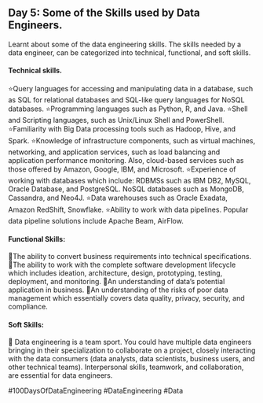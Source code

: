 ## Day 5: Some of the Skills used by Data Engineers.

Learnt about some of the data engineering skills. The skills needed by a data engineer, can be categorized into technical, functional, and soft skills.

#### Technical skills.
⭐Query languages for accessing and manipulating data in a database, such as SQL for relational databases and SQL-like query languages for NoSQL databases.
⭐Programming languages such as Python, R, and Java.
⭐Shell and Scripting languages, such as Unix/Linux Shell and PowerShell.
⭐Familiarity with Big Data processing tools such as Hadoop, Hive, and Spark.
⭐Knowledge of infrastructure components, such as virtual machines, networking, and application services, such as load balancing and application performance monitoring. Also, cloud-based services such as those offered by Amazon, Google, IBM, and Microsoft.
⭐Experience of working with databases which include: RDBMSs such as IBM DB2, MySQL, Oracle Database, and PostgreSQL. NoSQL databases such as MongoDB, Cassandra, and Neo4J.
⭐Data warehouses such as Oracle Exadata, Amazon RedShift, Snowflake.
⭐Ability to work with data pipelines. Popular data pipeline solutions include Apache Beam, AirFlow.

#### Functional Skills:
🌟The ability to convert business requirements into technical specifications.
🌟The ability to work with the complete software development lifecycle which includes ideation, architecture, design, prototyping, testing, deployment, and monitoring.
🌟An understanding of data’s potential application in business.
🌟An understanding of the risks of poor data management which essentially covers data quality, privacy, security, and compliance.

#### Soft Skills:
🤝 Data engineering is a team sport. You could have multiple data engineers bringing in their specialization to collaborate on a project, closely interacting with the data consumers (data analysts, data scientists, business users, and other technical teams). Interpersonal skills, teamwork, and collaboration, are essential for data engineers.

#100DaysOfDataEngineering  #DataEngineering #Data
